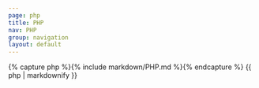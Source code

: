 ```yaml
---
page: php
title: PHP
nav: PHP
group: navigation
layout: default
---
```


<div class="docs-section">
		{% capture php %}{% include markdown/PHP.md %}{% endcapture %}
		{{ php | markdownify }}
</div>